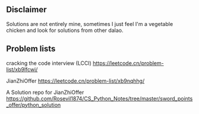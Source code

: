 ## Disclaimer 

Solutions are not entirely mine, sometimes I just feel I'm a vegetable chicken and look for solutions from other dalao. 

## Problem lists

cracking the code interview (LCCI) https://leetcode.cn/problem-list/xb9lfcwi/

JianZhiOffer  https://leetcode.cn/problem-list/xb9nqhhg/

A Solution repo for JianZhiOffer https://github.com/Rosevil1874/CS_Python_Notes/tree/master/sword_points_offer/python_solution


